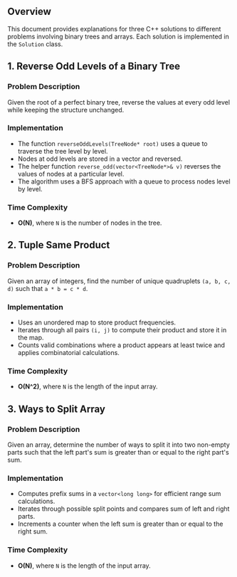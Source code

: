 ## Overview
This document provides explanations for three C++ solutions to different problems involving binary trees and arrays. Each solution is implemented in the `Solution` class.

## 1. Reverse Odd Levels of a Binary Tree
### Problem Description
Given the root of a perfect binary tree, reverse the values at every odd level while keeping the structure unchanged.

### Implementation
- The function `reverseOddLevels(TreeNode* root)` uses a queue to traverse the tree level by level.
- Nodes at odd levels are stored in a vector and reversed.
- The helper function `reverse_odd(vector<TreeNode*>& v)` reverses the values of nodes at a particular level.
- The algorithm uses a BFS approach with a queue to process nodes level by level.

### Time Complexity
- **O(N)**, where `N` is the number of nodes in the tree.

## 2. Tuple Same Product
### Problem Description
Given an array of integers, find the number of unique quadruplets `(a, b, c, d)` such that `a * b = c * d`.

### Implementation
- Uses an unordered map to store product frequencies.
- Iterates through all pairs `(i, j)` to compute their product and store it in the map.
- Counts valid combinations where a product appears at least twice and applies combinatorial calculations.

### Time Complexity
- **O(N^2)**, where `N` is the length of the input array.

## 3. Ways to Split Array
### Problem Description
Given an array, determine the number of ways to split it into two non-empty parts such that the left part's sum is greater than or equal to the right part's sum.

### Implementation
- Computes prefix sums in a `vector<long long>` for efficient range sum calculations.
- Iterates through possible split points and compares sum of left and right parts.
- Increments a counter when the left sum is greater than or equal to the right sum.

### Time Complexity
- **O(N)**, where `N` is the length of the input array.




